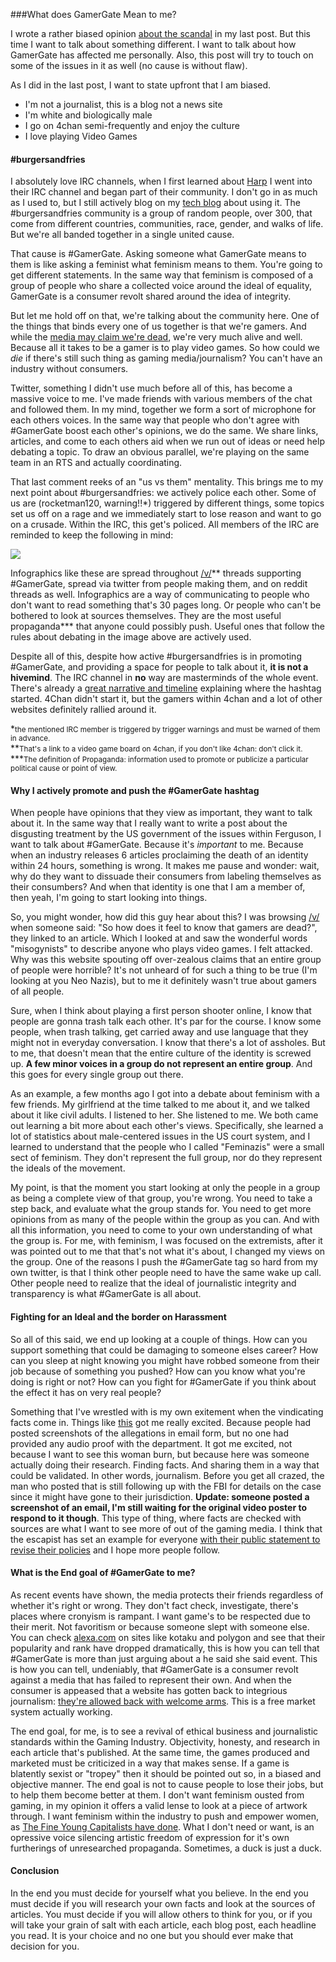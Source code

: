 ###What does GamerGate Mean to me? 

I wrote a rather biased opinion [about the scandal] in my last post. But this time I want to
talk about something different. I want to talk about how GamerGate has
affected me personally. Also, this post will try to touch on some of the
issues in it as well (no cause is without flaw).

As I did in the last post, I want to state upfront that I am biased. 

- I'm not a journalist, this is a blog not a news site
- I'm white and biologically male
- I go on 4chan semi-frequently and enjoy the culture
- I love playing Video Games

#### \#burgersandfries

I absolutely love IRC channels, when I first learned about [Harp] I went
into their IRC channel and began part of their community. I don't go in
as much as I used to, but I still actively blog on my [tech blog] about
using it. The #burgersandfries community is a group of random people,
over 300, that come from different countries, communities, race, gender,
and walks of life. But we're all banded together in a single united
cause. 

That cause is #GamerGate. Asking someone what GamerGate means to them is
like asking a feminist what feminism means to them. You're going to get
different statements. In the same way that feminism is composed of a
group of people who share a collected voice around the ideal of
equality, GamerGate is a consumer revolt shared around the idea of
integrity.

But let me hold off on that, we're talking about the community here. One
of the things that binds every one of us together is that we're gamers.
And while the [media may claim we're dead], we're very much alive and
well. Because all it takes to be a gamer is to play video games. So how
could we _die_ if there's still such thing as gaming media/journalism?
You can't have an industry without consumers. 

Twitter, something I didn't use much before all of this, has become a
massive voice to me. I've made friends with various members of the chat
and followed them. In my mind, together we form a sort of microphone for
each others voices. In the same way that people who don't agree with
\#GamerGate boost each other's opinions, we do the same. We share links,
articles, and come to each others aid when we run out of ideas or need
help debating a topic. To draw an obvious parallel, we're playing on the
same team in an RTS and actually coordinating. 

That last comment reeks of an "us vs them" mentality. This brings me to
my next point about \#burgersandfries: we actively police each other.
Some of us are (rocketman120, warning!!\*) triggered by different
things, some topics set us off on a rage and we immediately start to
lose reason and want to go on a crusade. Within the IRC, this get's
policed. All members of the IRC are reminded to keep the following in
mind:

<img src="/images/politics/gamer-gate/rules.png" />

Infographics like these are spread throughout [/v/]\*\* threads supporting
\#GamerGate, spread via twitter from people making them, and on reddit
threads as well. Infographics are a way of communicating to people who
don't want to read something that's 30 pages long. Or people who can't
be bothered to look at sources themselves. They are the most useful
propaganda\*\*\* that anyone could possibly push. Useful ones that
follow the rules about debating in the image above are actively used. 

Despite all of this, despite how active \#burgersandfries is in
promoting \#GamerGate, and providing a space for people to talk about
it, **it is not a hivemind**. The IRC channel in **no** way are
masterminds of the whole event. There's already a [great narrative and
timeline] explaining where the hashtag started. 4Chan didn't start it,
but the gamers within 4chan and a lot of other websites definitely
rallied around it. 



\*<small>the mentioned IRC member is triggered by trigger warnings and must be
warned of them in advance. </small>  
\*\*<small>That's a link to a video game board on 4chan, if you don't like
4chan: don't click it.</small>  
\*\*\*<small>The definition of Propaganda: information used to promote or 
publicize a particular political cause or point of view.</small>  


#### Why I actively promote and push the \#GamerGate hashtag

When people have opinions that they view as important, they want to talk
about it. In the same way that I really want to write a post about the
disgusting treatment by the US government of the issues within Ferguson,
I want to talk about \#GamerGate. Because it's _important_ to me. Because
when an industry releases 6 articles proclaiming the death of an
identity within 24 hours, something is wrong. It makes me pause and
wonder: wait, why do they want to dissuade their consumers from labeling
themselves as their consumbers? And when that identity is one that I am
a member of, then yeah, I'm going to start looking into things.

So, you might wonder, how did this guy hear about this? I was browsing
[/v/] when someone said: "So how does it feel to know that gamers are
dead?", they linked to an article. Which I looked at and saw the
wonderful words "misogynists" to describe anyone who plays video games.
I felt attacked. Why was this website spouting off over-zealous claims
that an entire group of people were horrible? It's not unheard of for
such a thing to be true (I'm looking at you Neo Nazis), but to me it
definitely wasn't true about gamers of all people. 

Sure, when I think about playing a first person shooter online, I know
that people are gonna trash talk each other. It's par for the course. I
know some people, when trash talking, get carried away and use language
that they might not in everyday conversation. I know that there's a lot
of assholes. But to me, that doesn't mean that the entire culture of the
identity is screwed up. **A few minor voices in a group do not represent
an entire group**. And this goes for every single group out there. 

As an example, a few months ago I got into a debate
about feminism with a few friends. My girlfriend at the time talked to
me about it, and we talked about it like civil adults. I listened to
her. She listened to me. We both came out learning a bit more about each
other's views. Specifically, she learned a lot of statistics about
male-centered issues in the US court system, and I learned to understand
that the people who I called "Feminazis" were a small sect of feminism.
They don't represent the full group, nor do they represent the ideals of
the movement. 

My point, is that the moment you start looking at only the people in a
group as being a complete view of that group, you're wrong. You need to
take a step back, and evaluate what the group stands for. You need to
get more opinions from as many of the people within the group as you
can. And with all this information, you need to come to your own
understanding of what the group is. For me, with feminism, I was focused
on the extremists, after it was pointed out to me that that's not what
it's about, I changed my views on the group. One of the reasons I push
the \#GamerGate tag so hard from my own twitter, is that I think other
people need to have the same wake up call. Other people need to realize
that the ideal of journalistic integrity and transparency is what
\#GamerGate is all about.

#### Fighting for an Ideal and the border on Harassment

So all of this said, we end up looking at a couple of things. How can
you support something that could be damaging to someone elses career?
How can you sleep at night knowing you might have robbed someone from
their job because of something you pushed? How can you know what you're
doing is right or not? How can you fight for \#GamerGate if you think
about the effect it has on very real people?

Something that I've wrestled with is my own exitement when the
vindicating facts come in. Things like [this] got me really excited.
Because people had posted screenshots of the allegations in email form,
but no one had provided any audio proof with the department. It got me
excited, not because I want to see this woman burn, but because here was
someone actually doing their research. Finding facts. And sharing them
in a way that could be validated. In other words, journalism. Before you
get all crazed, the man who posted that is still following up with the
FBI for details on the case since it might have gone to their
jurisdiction. **Update: someone posted a screenshot of an email, I'm
still waiting for the original video poster to respond to it though**. 
This type of thing, where facts are checked with sources are what I want
to see more of out of the gaming media. I think that the escapist has
set an example for everyone [with their public statement to revise their
policies] and I hope more people follow. 

#### What is the End goal of \#GamerGate to me?

As recent events have shown, the media protects their friends regardless
of whether it's right or wrong. They don't fact check, investigate,
there's places where cronyism is rampant. I want game's to be respected
due to their merit. Not favoritism or because someone slept with
someone else. You can check [alexa.com] on sites like kotaku and polygon
and see that their popularity and rank have dropped dramatically, this
is how you can tell that \#GamerGate is more than just arguing about a
he said she said event. This is how you can tell, undeniably, that
\#GamerGate is a consumer revolt against a media that has failed to
represent their own. And when the consumer is appeased that a website
has gotten back to integrious journalism: [they're allowed back with
welcome arms]. This is a free market system actually working. 

The end goal, for me, is to see a revival of ethical business and
journalistic standards within the Gaming Industry. Objectivity, honesty,
and research in each article that's published. At the same time, the
games produced and marketed must be criticized in a way that makes
sense. If a game is blatently sexist or "tropey" then it should be
pointed out so, in a biased and objective manner. The end goal is not to
cause people to lose their jobs, but to help them become better at them.
I don't want feminism ousted from gaming, in my opinion it offers a
valid lense to look at a piece of artwork through. I want feminism
within the industry to push and empower women, as [The Fine Young
Capitalists have done]. What I don't need or want, is an opressive voice
silencing artistic freedom of expression for it's own furtherings of
unresearched propaganda. Sometimes, a duck is just a duck. 

#### Conclusion

In the end you must decide for yourself what you believe. In the end you
must decide if you will research your own facts and look at the sources
of articles. You must decide if you will allow others to think for you,
or if you will take your grain of salt with each article, each blog
post, each headline you read. It is your choice and no one but you
should ever make that decision for you.


[The Fine Young Capitalists have done]:http://www.thefineyoungcapitalists.com
[they're allowed back with welcome arms]:http://www.alexa.com/siteinfo/escapistmagazine.com
[alexa.com]:http://www.alexa.com/
[with their public statement to revise their policies]:escapistmagazine.com/articles/view/video-games/editorials/12223-The-Escapist-Publisher-Issues-Public-Statement-on-Gamergate
[this]:https://www.youtube.com/watch?v=GaXDLpjG3XU
[great narrative and timeline]:https://medium.com/@cainejw/a-narrative-of-gamergate-and-examination-of-claims-of-collusion-with-4chan-5cf6c1a52a60
[/v/]:http://www.4chan.org/v/  
[media may claim we're dead]:http://www.forbes.com/sites/erikkain/2014/09/01/the-gamer-is-dead-long-live-the-gamer/  
[Harp]:http://harpjs.com  
[about the scandal]:gamer-gate  
[tech blog]:/tech-blog  
